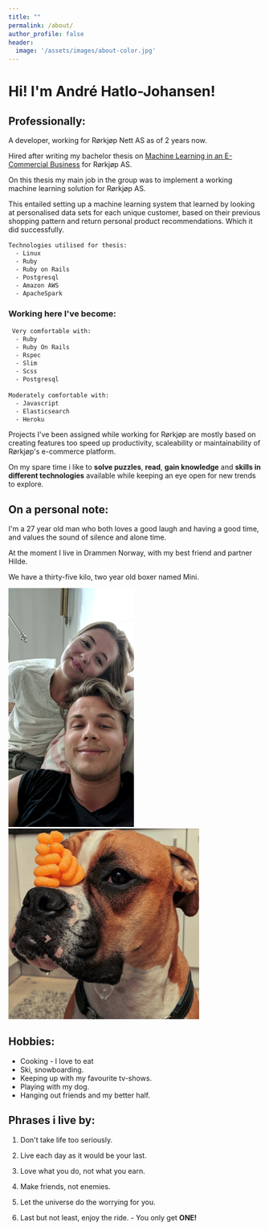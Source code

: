 ```yaml
---
title: ""
permalink: /about/
author_profile: false
header:
  image: '/assets/images/about-color.jpg'
---
```


# Hi! I'm André Hatlo-Johansen!


## Professionally:

A developer, working for Rørkjøp Nett AS as of 2 years now.

Hired after writing my bachelor thesis on [Machine Learning in an E-Commercial Business](https://drive.google.com/open?id=1ZTvTA2Uo2WnMI_grts0aJcPWlR_Hje06) for Rørkjøp AS.

On this thesis my main job in the group was to implement a working machine learning solution for Rørkjøp AS.

This entailed setting up a machine learning system that learned by looking at personalised data sets for each unique customer, based on their previous shopping pattern and return personal product recommendations. Which it did successfully.

    Technologies utilised for thesis:
      - Linux
      - Ruby
      - Ruby on Rails
      - Postgresql
      - Amazon AWS
      - ApacheSpark

### Working here I've become:

     Very comfortable with:
      - Ruby
      - Ruby On Rails
      - Rspec
      - Slim
      - Scss
      - Postgresql

    Moderately comfortable with:
      - Javascript
      - Elasticsearch
      - Heroku

Projects I've been assigned while working for Rørkjøp are mostly based on creating features too speed up productivity, scaleability or maintainability of Rørkjøp's e-commerce platform.

On my spare time i like to **solve puzzles**, **read**, **gain knowledge** and **skills in different technologies** available while keeping an eye open for new trends to explore.

## On a personal note:

I'm a 27 year old man who both loves a good laugh and having a good time, and values the sound of silence and alone time.

At the moment I live in Drammen Norway, with my best friend and partner Hilde.

We have a thirty-five kilo, two year old boxer named Mini.

<img src="/assets/images/me-and-her.jpg" alt="my family" width="250"/>
<img src="/assets/images/mini.jpg" alt="my family" width="380"/>

## Hobbies:

  - Cooking - I love to eat
  - Ski, snowboarding.
  - Keeping up with my favourite tv-shows.
  - Playing with my dog.
  - Hanging out friends and my better half.


## Phrases i live by:

  1. Don't take life too seriously.

  2. Live each day as it would be your last.

  3. Love what you do, not what you earn.

  4. Make friends, not enemies.

  5. Let the universe do the worrying for you.

  6. Last but not least, enjoy the ride.
    - You only get **ONE!**

